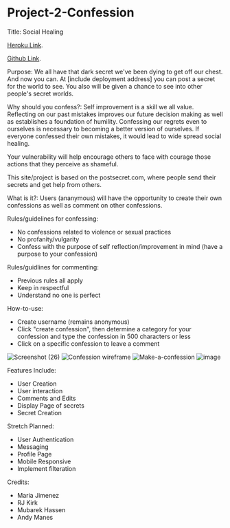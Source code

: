 # Project-2-Confession
Title:
Social Healing

[Heroku Link](https://project-confession.herokuapp.com/secrets).

[Github Link](https://github.com/Mubarek-Hassen/Project-2-Confession).

Purpose:
We all have that dark secret we've been dying to get off our chest.
And now you can. At [include deployment address] you can post a secret for the world to see. You also will be given a chance to see into other people's secret worlds.

Why should you confess?:
Self improvement is a skill we all value. Reflecting on our past mistakes improves our future decision making as well as establishes a foundation of humility. Confessing our regrets even to ourselves is necessary to becoming a better version of ourselves. If everyone confessed their own mistakes, it would lead to wide spread social healing.

Your vulnerability will help encourage others to face with courage those actions that they perceive as shameful.

This site/project is based on the postsecret.com, where people send their secrets and get help from others.

What is it?:
Users (ananymous) will have the opportunity to create their own confessions as well as comment on other confessions.  

Rules/guidelines for confessing:
- No confessions related to violence or sexual practices
- No profanity/vulgarity
- Confess with the purpose of self reflection/improvement in mind (have a purpose to your confession)

Rules/guidlines for commenting: 
- Previous rules all apply
- Keep in respectful
- Understand no one is perfect

How-to-use:
- Create username (remains anonymous)
- Click "create confession", then determine a category for your confession and type the confession in 500 characters or less
- Click on a specific confession to leave a comment



![Screenshot (26)](https://user-images.githubusercontent.com/102003916/166460259-7ac5eea9-8bd1-4332-ad23-7ba7ada04b31.png)
![Confession wireframe](https://user-images.githubusercontent.com/102003916/166460360-df34fbe3-da25-47ff-87f7-c03499f4d87d.png)
![Make-a-confession](https://user-images.githubusercontent.com/102003916/166460420-49aa8b69-3022-42c4-b34d-52b97a3e4888.png)
![image](https://user-images.githubusercontent.com/101551729/167882071-575c9e86-4abf-44fa-926f-d65fd1ba556b.png)



Features Include:
- User Creation
- User interaction
- Comments and Edits
- Display Page of secrets
- Secret Creation

Stretch Planned:
- User Authentication
- Messaging
- Profile Page
- Mobile Responsive
- Implement filteration


Credits:
- Maria Jimenez
- RJ Kirk
- Mubarek Hassen
- Andy Manes



